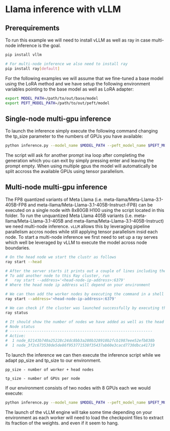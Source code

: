 # Llama inference with vLLM

## Prerequirements

To run this example we will need to install vLLM as well as ray in case multi-node inference is the goal.

```bash
pip install vllm

# For multi-node inference we also need to install ray
pip install ray[default]
```

For the following examples we will assume that we fine-tuned a base model using the LoRA method and we have setup the following environment variables pointing to the base model as well as LoRA adapter:
```bash
export MODEL_PATH=/path/to/out/base/model
export PEFT_MODEL_PATH=/path/to/out/peft/model
```

## Single-node multi-gpu inference

To launch the inference simply execute the following command changing the tp_size parameter to the numbers of GPUs you have available:
```bash
python inference.py --model_name $MODEL_PATH --peft_model_name $PEFT_MODEL_PATH --tp_size 8 --user_prompt "Hello my name is"
```

The script will ask for another prompt ina loop after completing the generation which you can exit by simply pressing enter and leaving the prompt empty.
When using multiple gpus the model will automatically be split accross the available GPUs using tensor parallelism.

## Multi-node multi-gpu inference

The FP8 quantized variants of Meta Llama (i.e. meta-llama/Meta-Llama-3.1-405B-FP8 and meta-llama/Meta-Llama-3.1-405B-Instruct-FP8) can be executed on a single node with 8x80GB H100 using the script located in this folder.
To run the unquantized Meta Llama 405B variants (i.e. meta-llama/Meta-Llama-3.1-405B and meta-llama/Meta-Llama-3.1-405B-Instruct) we need multi-node inference.
`vLLM` allows this by leveraging pipeline parallelism accros nodes while still applying tensor parallelism insid each node.
To start a multi-node inference we first need to set up a ray serves which well be leveraged by vLLM to execute the model across node boundaries.

```bash
# On the head node we start the clustr as follows
ray start --head

# After the server starts it prints out a couple of lines including the command to add nodes to the cluster e.g.:
# To add another node to this Ray cluster, run
#   ray start --address='<head-node-ip-address>:6379'
# Where the head node ip address will depend on your environment

# We can then add the worker nodes by executing the command in a shell on the worker node
ray start --address='<head-node-ip-address>:6379'

# We can check if the cluster was launched successfully by executing this on any node
ray status

# It should show the number of nodes we have added as well as the head node
# Node status
# ---------------------------------------------------------------
# Active:
#  1 node_82143b740a25228c24dc8bb3a280b328910b2fcb1987eee52efb838b
#  1 node_3f2c673530de5de86f953771538f35437ab60e3cacd7730dbca41719
```

To launch the inference we can then execute the inference script while we adapt pp_size and tp_size to our environment.
```
pp_size - number of worker + head nodes

tp_size - number of GPUs per node
```

If our environment consists of two nodes with 8 GPUs each we would execute:
```bash
python inference.py --model_name $MODEL_PATH --peft_model_name $PEFT_MODEL_PATH --pp_size 2 --tp_size 8 --user_prompt "Hello my name is"
```

The launch of the vLLM engine will take some time depending on your environment as each worker will need to load the checkpoint files to extract its fraction of the weights. and even if it seem to hang.
